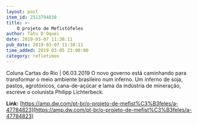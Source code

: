 ```yaml
---
layout: post
item_id: 2513794838
title: >-
    O projeto de Mefistófeles
author: Tatu D'Oquei
date: 2019-03-07 11:38:11
pub_date: 2019-03-07 11:38:11
time_added: 2019-03-05 23:00:00
category: refletimos
---
```


Coluna Cartas do Rio | 06.03.2019 O novo governo está caminhando para transformar o meio ambiente brasileiro num inferno. Um inferno de soja, pastos, agrotóxicos, cana-de-açúcar e lama da indústria de mineração, escreve o colunista Philipp Lichterbeck.

**Link:** [https://amp.dw.com/pt-br/o-projeto-de-mefist%C3%B3feles/a-47784823](https://amp.dw.com/pt-br/o-projeto-de-mefist%C3%B3feles/a-47784823)

